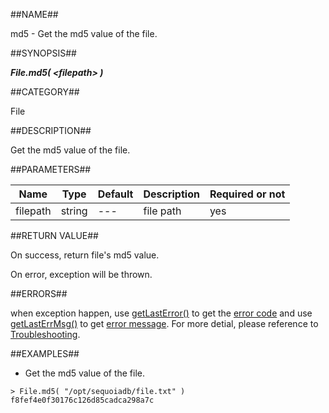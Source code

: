 
##NAME##

md5 - Get the md5 value of the file.

##SYNOPSIS##

***File.md5( \<filepath\> )***

##CATEGORY##

File

##DESCRIPTION##

Get the md5 value of the file.

##PARAMETERS##

| Name     | Type   | Default | Description | Required or not |
| -------- | ------ | ------- | ----------- | --------------- |
| filepath | string | ---     | file path   | yes             |

##RETURN VALUE##

On success, return file's md5 value.

On error, exception will be thrown.

##ERRORS##

when exception happen, use [getLastError()](manual/Manual/Sequoiadb_command/Global/getLastError.md) to get the [error code](manual/Manual/Sequoiadb_error_code.md)  and use [getLastErrMsg()](manual/Manual/Sequoiadb_command/Global/getLastErrMsg.md) to get [error message](manual/Manual/Sequoiadb_command/Global/getLastErrMsg.md). For more detial, please  reference to [Troubleshooting](manual/FAQ/faq_sdb.md).

##EXAMPLES##

* Get the md5 value of the file.

```lang-javascript
> File.md5( "/opt/sequoiadb/file.txt" )
f8fef4e0f30176c126d85cadca298a7c
```